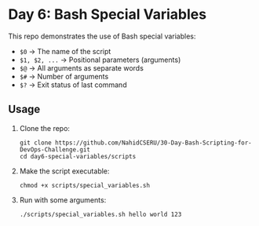 # Day 6: Bash Special Variables

This repo demonstrates the use of Bash special variables:

- `$0` → The name of the script
- `$1, $2, ...` → Positional parameters (arguments)
- `$@` → All arguments as separate words
- `$#` → Number of arguments
- `$?` → Exit status of last command

## Usage

1. Clone the repo:
   ```
   git clone https://github.com/NahidCSERU/30-Day-Bash-Scripting-for-DevOps-Challenge.git
   cd day6-special-variables/scripts
   ```
2. Make the script executable:
   ```
   chmod +x scripts/special_variables.sh
   ```
3. Run with some arguments:
   ```
   ./scripts/special_variables.sh hello world 123
   ```
   

